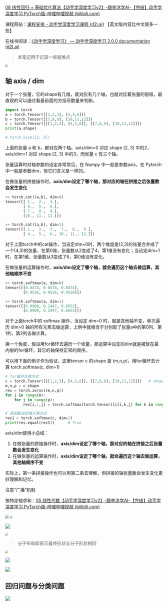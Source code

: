 [08 线性回归 + 基础优化算法【动手学深度学习v2】-跟李沐学AI-【完结】动手学深度学习 PyTorch版-哔哩哔哩视频 (bilibili.com)](https://www.bilibili.com/list/1567748478?sid=358497&spm_id_from=333.999.0.0&desc=1&oid=714872301&bvid=BV1PX4y1g7KC)

课程网站：[课程安排 - 动手学深度学习课程 (d2l.ai)](https://courses.d2l.ai/zh-v2/)    【英文版内容比中文版多一些】

在线书阅读：[《动手学深度学习》 — 动手学深度学习 2.0.0 documentation (d2l.ai)](https://zh.d2l.ai/)

> 本笔记用于记录一些疑难点

<img src="https://gitee.com/HYHZRYX/images/raw/master/imgs/202404240036123.png" style="zoom: 50%;" />

## 轴 axis / dim

对于一个张量，它的shape有几维，就对应有几个轴，也就对应着张量的层级，最直观的可以通过看最前面的方括号数量来判断。

```python
import torch
a = torch.Tensor([[1,2,3], [4,5,6]])
b = torch.Tensor([[7,8,9], [10,11,12]])
c = torch.Tensor([[[1,2,3], [4,5,6]], [[7,8,9], [10,11,12]]])
print(a.shape)

# torch.Size([2, 3])
```

上面的张量 a 和 b，都对应两个轴。axis/dim=0 对应 shape [2, 3] 中的2，axis/dim=1 对应 shape [2, 3] 中的3，而张量 c 有三个轴。

张量运算时对轴参数的设定非常常见，在 Numpy 中一般是参数axis，在 Pytorch 中一般是参数dim，但它们含义是一样的。

在做张量的拼接操作时，**axis/dim设定了哪个轴，那对应的轴在拼接之后张量数会发生变化**

```python
>> torch.cat((a,b), dim=0)
tensor([[ 1.,  2.,  3.],
        [ 4.,  5.,  6.],
        [ 7.,  8.,  9.],
        [10., 11., 12.]])

>> torch.cat((a,b), dim=1)
tensor([[ 1.,  2.,  3.,  7.,  8.,  9.],
        [ 4.,  5.,  6., 10., 11., 12.]])
```

对于上面torch中的cat操作，当设定dim=0时，两个维度是(2,3)的张量合并成了一个(4,3)的张量，在第0维，张量数从2变成了4，第1维没有变化；当设定dim=1时，在第1维，张量数从3变成了6，第0维没有变化。

在做张量的运算操作时，**axis/dim设定了哪个轴，就会遍历这个轴去做运算，其他轴顺序不变**

```python
>> torch.softmax(a, dim=0)
tensor([[0.0474, 0.0474, 0.0474],
        [0.9526, 0.9526, 0.9526]])

>> torch.softmax(a, dim=1)
tensor([[0.0900, 0.2447, 0.6652],
        [0.0900, 0.2447, 0.6652]])
```

对于上面torch中的 softmax 操作，当设定 dim=0 时，就是其他轴不变，单次遍历 dim=0 轴的所有元素去做运算，上例中就相当于分别取了张量a中的第0列、第1列、第2列去做计算。

换一个角度，假设用for循环去遍历一个张量，那运算中设定的dim就是被放在最内层的for循环，其它的轴保持正常的顺序。

可以用下面的例子作为验证，这里tensor c 的shape 是 (m,n,p)，用for循环去计算 torch.softmax(c, dim=1)

```python
# for循环计算方式
c = torch.Tensor([[[1,2,3], [4,5,6]], [[7,8,9], [10,11,12]]])   # shape (2,2,3)
m,n,p = c.shape
res = torch.zeros((m,n,p))
for i in range(m):
    for j in range(p):
        res[i,:,j] = torch.softmax(torch.tensor([c[i,k,j] for k in range(n)]), dim=0)  #这里对应最内层的for循环

# 库函数设定轴计算方式
res1 = torch.softmax(c, dim=1)
print(res.equal(res1))      # True
```

axis/dim使用小总结：

1. 在做张量的拼接操作时，**axis/dim设定了哪个轴，那对应的轴在拼接之后张量数会发生变化**
2. 在做张量的运算操作时，**axis/dim设定了哪个轴，就会遍历这个轴去做运算，其他轴顺序不变**

实际上，第一条拼接操作也可以用第二条去理解，但拼接的轴张量数会发生变化更好理解和记忆。





注意“广播”机制





按特定轴求和：[05 线性代数【动手学深度学习v2】-跟李沐学AI-【完结】动手学深度学习 PyTorch版-哔哩哔哩视频 (bilibili.com)](https://www.bilibili.com/list/1567748478?sid=358497&spm_id_from=333.999.0.0&desc=1&oid=929681632&bvid=BV1eK4y1U7Qy&p=3)





<img src="https://gitee.com/HYHZRYX/images/raw/master/imgs/202404240153685.png" style="zoom: 67%;" />



<img src="https://gitee.com/HYHZRYX/images/raw/master/imgs/202404240158103.png" style="zoom: 50%;" />



![](https://gitee.com/HYHZRYX/images/raw/master/imgs/202404240203765.png)



<img src="https://gitee.com/HYHZRYX/images/raw/master/imgs/202404240159250.png" style="zoom: 50%;" />

> 分子布局即表示最终形状与分子形状相同

<img src="https://gitee.com/HYHZRYX/images/raw/master/imgs/202404240200037.png" style="zoom:50%;" />



![](https://gitee.com/HYHZRYX/images/raw/master/imgs/202404240202961.png)





![](https://gitee.com/HYHZRYX/images/raw/master/imgs/202404240202015.png)



## 回归问题与分类问题

![](https://gitee.com/HYHZRYX/images/raw/master/imgs/202404260042441.png)
